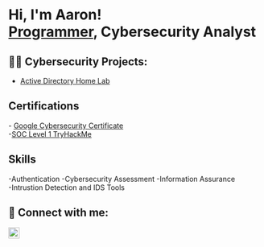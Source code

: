 <h1>Hi, I'm Aaron! <br/><a href="https://github.com/Developer-AaronB">Programmer</a>, <a>Cybersecurity Analyst </a></h1>

<h2>👨‍💻 Cybersecurity Projects:</h2>

- <a href="https://github.com/Developer-AaronB/ActiveDirectoryHomeLab/tree/main">Active Directory Home Lab</a>

<h2>Certifications</h2>
- <a href="https://www.credly.com/badges/abc3b787-4002-42dd-9ff7-013e7641b521/linked_in_profile">Google Cybersecurity Certificate</a>
</br>
-<a href="https://tryhackme-certificates.s3-eu-west-1.amazonaws.com/THM-ZVZ8ZYQ3PP.png">SOC Level 1 TryHackMe</a>
</br>

<h2>Skills</h2>
-Authentication
-Cybersecurity Assessment
-Information Assurance
</br>
-Intrustion Detection and IDS Tools


<h2> 🤳 Connect with me:</h2>



[<img align="left" alt="AaronBotello | LinkedIn" width="22px" src="https://cdn.jsdelivr.net/npm/simple-icons@v3/icons/linkedin.svg" />][linkedin]


[linkedin]: https://www.linkedin.com/in/aaron-botello-032181246/

<!--
**joshmadakor1/joshmadakor1** is a ✨ _special_ ✨ repository because its `README.md` (this file) appears on your GitHub profile.

Here are some ideas to get you started:

- 🔭 I’m currently working on ...
- 🌱 I’m currently learning ...
- 👯 I’m looking to collaborate on ...
- 🤔 I’m looking for help with ...
- 💬 Ask me about ...
- 📫 How to reach me: ...
- 😄 Pronouns: ...
- ⚡ Fun fact: ...
-->
